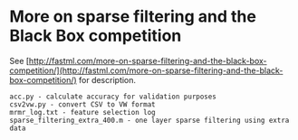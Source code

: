 More on sparse filtering and the Black Box competition
======================================================

See [http://fastml.com/more-on-sparse-filtering-and-the-black-box-competition/](http://fastml.com/more-on-sparse-filtering-and-the-black-box-competition/) for description.

	acc.py - calculate accuracy for validation purposes
	csv2vw.py - convert CSV to VW format
	mrmr_log.txt - feature selection log
	sparse_filtering_extra_400.m - one layer sparse filtering using extra data
	
	
	